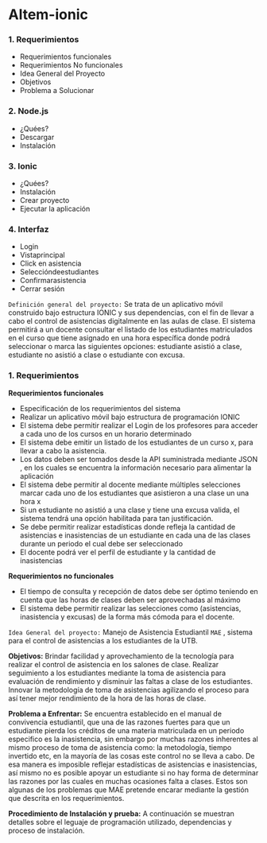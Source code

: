 # Altem-ionic

### 1. Requerimientos
* Requerimientos funcionales
* Requerimientos No funcionales
* Idea General del Proyecto
* Objetivos
* Problema a Solucionar

### 2. Node.js
* ¿Quées?
* Descargar
* Instalación

### 3. Ionic
* ¿Quées?
* Instalación
* Crear proyecto
* Ejecutar la aplicación

### 4. Interfaz
* Login
* Vistaprincipal
* Click en asistencia
* Seleccióndeestudiantes
* Confirmarasistencia
* Cerrar sesión

```Definición general del proyecto:``` Se trata de un aplicativo móvil construido bajo estructura IONIC y sus dependencias, con el fin de llevar a cabo el control de asistencias digitalmente en las aulas de clase. El sistema permitirá a un docente consultar el listado de los estudiantes matriculados en el curso que tiene asignado en una hora específica donde podrá seleccionar o marca las siguientes opciones: estudiante asistió a clase, estudiante no asistió a clase o estudiante con excusa.

### 1. Requerimientos 
**Requerimientos funcionales**
* Especificación de los requerimientos del sistema
* Realizar un aplicativo móvil bajo estructura de programación IONIC
* El sistema debe permitir realizar el Login de los profesores para acceder a
cada uno de los cursos en un horario determinado
* El sistema debe emitir un listado de los estudiantes de un curso x, para llevar
a cabo la asistencia.
* Los datos deben ser tomados desde la API suministrada mediante JSON , en
los cuales se encuentra la información necesario para alimentar la aplicación
* El sistema debe permitir al docente mediante múltiples selecciones marcar
cada uno de los estudiantes que asistieron a una clase un una hora x
* Si un estudiante no asistió a una clase y tiene una excusa valida, el sistema
tendrá una opción habilitada para tan justificación.
* Se debe permitir realizar estadísticas donde refleja la cantidad de
asistencias e inasistencias de un estudiante en cada una de las clases
durante un periodo el cual debe ser seleccionado
* El docente podrá ver el perfil de estudiante y la cantidad de inasistencias

**Requerimientos no funcionales**
* El tiempo de consulta y recepción de datos debe ser óptimo teniendo
en cuenta que las horas de clases deben ser aprovechadas al máximo
* El sistema debe permitir realizar las selecciones como (asistencias,
inasistencia y excusas) de la forma más cómoda para el docente.

```Idea General del proyecto:``` Manejo de Asistencia Estudiantil ```MAE``` , sistema para el control de asistencias a los estudiantes de la UTB.

**Objetivos:**
Brindar facilidad y aprovechamiento de la tecnología para realizar el control de asistencia en los salones de clase.
Realizar seguimiento a los estudiantes mediante la toma de asistencia para evaluación de rendimiento y disminuir las faltas a clase de los estudiantes.
Innovar la metodología de toma de asistencias agilizando el proceso para así tener mejor rendimiento de la hora de las horas de clase.

**Problema a Enfrentar:** Se encuentra establecido en el manual de convivencia estudiantil, que una de las razones fuertes para que un estudiante pierda los créditos de una materia matriculada en un periodo especifico es la inasistencia, sin embargo por muchas razones inherentes al mismo proceso de toma de asistencia como: la metodología, tiempo invertido etc, en la mayoría de las cosas este control no se lleva a cabo.
De esa manera es imposible reflejar estadísticas de asistencias e inasistencias, así mismo no es posible apoyar un estudiante si no hay forma de determinar las razones por las cuales en muchas ocasiones falta a clases.
Estos son algunas de los problemas que MAE pretende encarar mediante la gestión que descrita en los requerimientos.

**Procedimiento de Instalación y prueba:** A continuación se muestran detalles sobre el leguaje de programación utilizado, dependencias y proceso de instalación.

